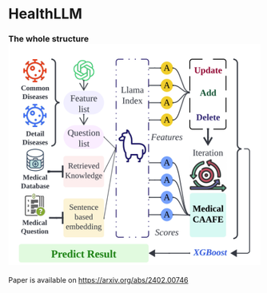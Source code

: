 # HealthLLM
### The whole structure![这是图片](./pic/pic1.png)
Paper is available on https://arxiv.org/abs/2402.00746
